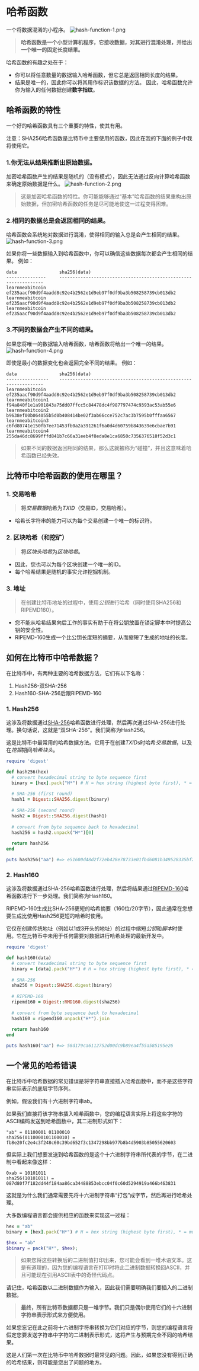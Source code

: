 # 哈希函数
一个将数据混淆的小程序。
![hash-function-1.png](img/Hash%20Function-1-svg.png)
>**哈希函数是一个小型计算机程序，它接收数据，对其进行混淆处理，并给出一个唯一的固定长度结果。**

哈希函数的有趣之处在于：

* 你可以将任意数量的数据输入哈希函数，但它总是返回相同长度的结果。
* 结果是唯一的，因此你可以将其用作标识该数据的方法。
因此，哈希函数允许你为输入的任何数据创建**数字指纹**。

## 哈希函数的特性

一个好的哈希函数具有三个重要的特性，使其有用。

注意：SHA256哈希函数是比特币中主要使用的函数，因此在我的下面的例子中我将使用它。

### 1.你无法从结果推断出原始数据。

加密哈希函数产生的结果是随机的（没有模式），因此无法通过反向计算哈希函数来确定原始数据是什么。
![hash-function-2.png](img/Hash%20Function-2-svg.png)

>这是加密哈希函数的特性。你可能能够通过“基本”哈希函数的结果重构出原始数据，但加密哈希函数的任务是尽可能地使这一过程变得困难。

### 2.相同的数据总是会返回相同的结果。
哈希函数会系统地对数据进行混淆，使得相同的输入总是会产生相同的结果。
![hash-function-3.png](img/Hash%20Function-3-svg.png)

如果你将一些数据输入到哈希函数中，你可以确信这些数据每次都会产生相同的结果。
例如：
```
data                sha256(data)
---------------     ----------------------------------------------------------------
learnmeabitcoin     ef235aacf90d9f4aadd8c92e4b2562e1d9eb97f0df9ba3b508258739cb013db2
learnmeabitcoin     ef235aacf90d9f4aadd8c92e4b2562e1d9eb97f0df9ba3b508258739cb013db2
learnmeabitcoin     ef235aacf90d9f4aadd8c92e4b2562e1d9eb97f0df9ba3b508258739cb013db2
```

### 3.不同的数据会产生不同的结果。
如果您将唯一的数据输入哈希函数，哈希函数将给出一个唯一的结果。
![hash-function-4.png](img/Hash%20Function-4-svg.png)

即使是最小的数据变化也会返回完全不同的结果。
例如：
```
data                sha256(data)
----------------    ----------------------------------------------------------------
learnmeabitcoin     ef235aacf90d9f4aadd8c92e4b2562e1d9eb97f0df9ba3b508258739cb013db2
learnmeabitcoin1    f94a840f1e1a901843a75dd07ffcc5c84478dc4f987797474c9393ac53ab55e6
learnmeabitcoin2    b9638ef00b064055b5d0b408414be02f3ab66cce752c7ac3b7595b0fffaa6567
learnmeabitcoin3    c6fd80741e150fb7ee71453fb0a2a391261f6a0d4d60759b843639e6cbae7b91
learnmeabitcoin4    255da46dc8699fffd841b7c66a31eeb4f8eda8e1ca6850c7356376518f52d3c1
```
>如果不同的数据返回相同的结果，那么这就被称为“碰撞”，并且这意味着哈希函数已经失效。

## 比特币中哈希函数的使用在哪里？
### 1. 交易哈希
>**将*交易数据*哈希为*TXID*（交易ID，交易哈希）。**

* 哈希长字符串的能力可以为每个交易创建一个唯一的标识符。

### 2. 区块哈希（和挖矿）
>**将*区块头哈希*为*区块哈希*。**

* 因此，您也可以为每个区块创建一个唯一的ID。
* 每个哈希结果是随机的事实允许挖掘机制。

### 3. 地址
>在创建比特币地址的过程中，使用*公钥*进行哈希（同时使用SHA256和RIPEMD160）。

* 您不能从哈希结果向后工作的事实有助于在将公钥放置在锁定脚本中时提高公钥的安全性。
* RIPEMD-160生成一个比公钥长度短的摘要，从而缩短了生成的地址的长度。

## 如何在比特币中哈希数据？
在比特币中，有两种主要的哈希数据方法，它们有以下名称：

1. Hash256-双SHA-256
2. Hash160-SHA-256后跟RIPEMD-160

### 1. Hash256
这涉及将数据通过[SHA-256](https://github.com/in3rsha/sha256-animation/)哈希函数进行处理，然后再次通过SHA-256进行处理。换句话说，这就是“双SHA-256”。我们简称为Hash256。

这是比特币中最常用的哈希数据方法。它用于在创建*TXID*s时哈希*交易数据*，以及在*挖掘*期间*哈希块头*。
```ruby
require 'digest'

def hash256(hex)
  # convert hexadecimal string to byte sequence first
  binary = [hex].pack("H*") # H = hex string (highest byte first), * = multiple bytes
  
  # SHA-256 (first round)
  hash1 = Digest::SHA256.digest(binary)
  
  # SHA-256 (second round)
  hash2 = Digest::SHA256.digest(hash1)
  
  # convert from byte sequence back to hexadecimal
  hash256 = hash2.unpack("H*")[0]
  
  return hash256
end

puts hash256("aa") #=> e51600d48d2f72eb428e78733e01fbd6081b349528335bf21269362edfae185d
```

### 2. Hash160
这涉及将数据通过SHA-256哈希函数进行处理，然后将结果通过[RIPEMD-160](https://en.bitcoin.it/wiki/RIPEMD-160)哈希函数进行下一步处理。我们简称为Hash160。

RIPEMD-160生成比SHA-256更短的哈希摘要（160位/20字节），因此通常在您想要生成比使用Hash256更短的哈希时使用。

它仅在创建传统地址（例如以1或3开头的地址）的过程中缩短*公钥*和*脚本*时使用。它在比特币中未用于任何需要对数据进行哈希处理的最新开发中。
```ruby
require 'digest'

def hash160(data)
  # convert hexadecimal string to byte sequence first
  binary = [data].pack("H*") # H = hex string (highest byte first), * = multiple bytes
  
  # SHA-256
  sha256 = Digest::SHA256.digest(binary)
  
  # RIPEMD-160
  ripemd160 = Digest::RMD160.digest(sha256)
  
  # convert from byte sequence back to hexadecimal
  hash160 = ripemd160.unpack("H*").join
  
  return hash160
end

puts hash160("aa") #=> 58d179ca6112752d00dc9b89ea4f55a585195e26
```

## 一个常见的哈希错误
在比特币中哈希数据的常见错误是将字符串直接插入哈希函数中，而不是这些字符串实际表示的底层字节序列。

例如，假设我们有十六进制字符串ab。

如果我们直接将该字符串插入哈希函数中，您的编程语言实际上将这些字符的ASCII编码发送到哈希函数中，其二进制形式如下：
```
"ab" = 01100001 01100010
sha256(0110000101100010) = fb8e20fc2e4c3f248c60c39bd652f3c1347298bb977b8b4d5903b85055620603
```
但实际上我们想要发送到哈希函数的是这个十六进制字符串所代表的字节，在二进制中看起来像这样：
```
0xab = 10101011
sha256(10101011) = 087d80f7f182dd44f184aa86ca34488853ebcc04f0c60d5294919a466b463831
```
这就是为什么我们通常需要先将十六进制字符串“打包”成字节，然后再进行哈希处理。

大多数编程语言都会提供相应的函数来实现这一过程：
```ruby
hex = "ab"
binary = [hex].pack("H*") # H = hex string (highest byte first), * = multiple bytes
```

```php
$hex = "ab"
$binary = pack("H*", $hex);
```

>如果您将这些转换后的二进制值打印出来，您可能会看到一堆术语文本。这是有道理的，因为您的编程语言在打印时将此二进制数据转换回ASCII，并且可能现在引用ASCII表中的奇怪代码点。

请记住，哈希函数以二进制数据作为输入，因此我们需要明确我们要插入的二进制数据。

>**最终，所有比特币数据都只是一堆字节。我们只是偶尔使用它们的十六进制字符串表示形式来方便使用。**

如果您忘记在此之前将十六进制字符串转换为它们对应的字节，则您的编程语言将假定您要发送字符串中字符的二进制表示形式，这将产生与预期完全不同的哈希结果。

这是人们第一次在比特币中哈希数据时最常见的问题。因此，如果您没有得到正确的哈希结果，则可能是您出了问题的地方。